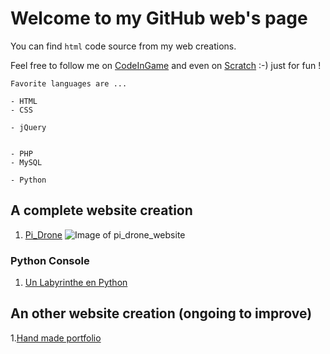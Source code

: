 # Welcome to my GitHub web's page

You can find `html` code source from my web creations.



Feel free to follow me on [CodeInGame](https://www.codingame.com/profile/29673083339e4c7f9287fe112ea7d20a8667382) and even on [Scratch](https://scratch.mit.edu/users/webin/projects/) :-) just for fun !

```
Favorite languages are ...

- HTML
- CSS

- jQuery


- PHP
- MySQL

- Python 

```


## A complete website creation

 1. [Pi_Drone](https://inani27.github.io/Pi_Dr-ne/)
 ![Image of pi_drone_website](https://inani27.github.io/Pi_Dr-ne/images/pi_drone.JPG)
 
 
### Python Console
 1. [Un Labyrinthe en Python](https://inani27.github.io/Python_labyrinthe/)


## An other website creation (ongoing to improve)
1.[Hand made portfolio](https://inani27.github.io/2019Portfolio)
